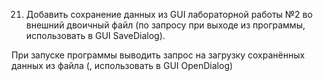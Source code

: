 21. Добавить сохранение данных из GUI лабораторной работы №2 во внешний двоичный файл (по запросу при выходе из программы, использовать в GUI SaveDialog). 

При запуске программы выводить запрос на загрузку сохранённых данных из файла (, использовать в GUI OpenDialog) 
